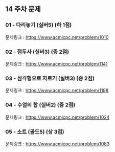 ## 14 주차 문제

### 01 - 다리놓기 (실버5) (하 1점)

문제링크 : https://www.acmicpc.net/problem/1010

### 02 - 접두사 (실버3) (중 2점)

문제링크 : https://www.acmicpc.net/problem/1141

### 03 - 삼각형으로 자르기 (실버3) (중 2점)

문제링크 : https://www.acmicpc.net/problem/1198

### 04 - 수열의 합 (실버2) (중 2점)

문제링크 : https://www.acmicpc.net/problem/1024

### 05 - 소트 (골드5) (상 3점)

문제링크 : https://www.acmicpc.net/problem/1083
